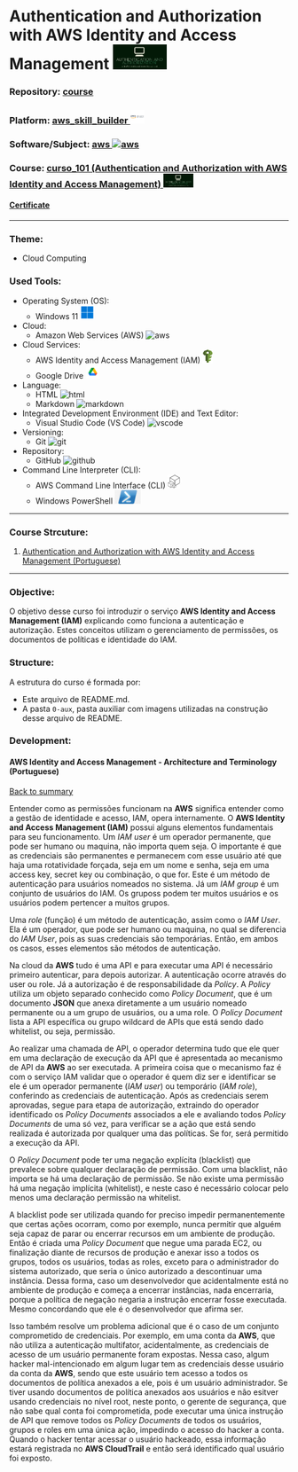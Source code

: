 # Authentication and Authorization with AWS Identity and Access Management   <img src="./0-aux/logo_course.png" alt="curso_101" width="auto" height="45">

### Repository: [course](../../../)   
### Platform: <a href="../../">aws_skill_builder   <img src="https://github.com/PedroHeeger/main/blob/main/0-aux/logos/plataforma/aws_skill_builder.png" alt="aws_skill_builder" width="auto" height="25"></a>
### Software/Subject: <a href="../">aws   <img src="https://cdn.jsdelivr.net/gh/devicons/devicon/icons/amazonwebservices/amazonwebservices-original.svg" alt="aws" width="auto" height="25"></a>
### Course: <a href="./">curso_101 (Authentication and Authorization with AWS Identity and Access Management)   <img src="./0-aux/logo_course.png" alt="curso_101" width="auto" height="25"></a>

#### <a href="https://github.com/PedroHeeger/main/blob/main/cert_ti/04-curso/cloud/aws/(23-12-12)%20Authentication%20and%20Authorization...%20PH%20AWSSB.pdf">Certificate</a>

---

### Theme:
- Cloud Computing

### Used Tools:
- Operating System (OS): 
  - Windows 11   <img src="https://github.com/PedroHeeger/main/blob/main/0-aux/logos/software/windows11.png" alt="windows11" width="auto" height="25">
- Cloud:
  - Amazon Web Services (AWS)   <img src="https://cdn.jsdelivr.net/gh/devicons/devicon/icons/amazonwebservices/amazonwebservices-original.svg" alt="aws" width="auto" height="25">
- Cloud Services:
  - AWS Identity and Access Management (IAM)   <img src="https://github.com/PedroHeeger/main/blob/main/0-aux/logos/cloud/aws_iam.svg" alt="aws_iam" width="auto" height="25">
  - Google Drive   <img src="https://github.com/PedroHeeger/main/blob/main/0-aux/logos/software/google_drive.png" alt="google_drive" width="auto" height="25">
- Language:
  - HTML   <img src="https://cdn.jsdelivr.net/gh/devicons/devicon/icons/html5/html5-original.svg" alt="html" width="auto" height="25">
  - Markdown   <img src="https://cdn.jsdelivr.net/gh/devicons/devicon/icons/markdown/markdown-original.svg" alt="markdown" width="auto" height="25">
- Integrated Development Environment (IDE) and Text Editor:
  - Visual Studio Code (VS Code)   <img src="https://cdn.jsdelivr.net/gh/devicons/devicon/icons/vscode/vscode-original.svg" alt="vscode" width="auto" height="25">
- Versioning: 
  - Git   <img src="https://cdn.jsdelivr.net/gh/devicons/devicon/icons/git/git-original.svg" alt="git" width="auto" height="25">
- Repository:
  - GitHub   <img src="https://cdn.jsdelivr.net/gh/devicons/devicon/icons/github/github-original.svg" alt="github" width="auto" height="25">
- Command Line Interpreter (CLI):
  - AWS Command Line Interface (CLI)   <img src="https://github.com/PedroHeeger/main/blob/main/0-aux/logos/cloud/aws_cli.svg" alt="aws_cli" width="auto" height="25">
  - Windows PowerShell   <img src="https://github.com/PedroHeeger/main/blob/main/0-aux/logos/software/windows_power_shell.png" alt="windows_power_shell" width="auto" height="25">

---

<a name="item0"><h3>Course Strcuture:</h3></a>
1. <a href="#item01">Authentication and Authorization with AWS Identity and Access Management (Portuguese)</a><br>

---

### Objective:
O objetivo desse curso foi introduzir o serviço **AWS Identity and Access Management (IAM)** explicando como funciona a autenticação e autorização. Estes conceitos utilizam o gerenciamento de permissões, os documentos de políticas e identidade do IAM.

### Structure:
A estrutura do curso é formada por:
- Este arquivo de README.md.
- A pasta `0-aux`, pasta auxiliar com imagens utilizadas na construção desse arquivo de README. 

### Development:

<a name="item01"><h4>AWS Identity and Access Management - Architecture and Terminology (Portuguese)</h4></a>[Back to summary](#item0)

Entender como as permissões funcionam na **AWS** significa entender como a gestão de identidade e acesso, IAM, opera internamente. O **AWS Identity and Access Management (IAM)** possui alguns elementos fundamentais para seu funcionamento. Um *IAM user* é um operador permanente, que pode ser humano ou maquina, não importa quem seja. O importante é que as credenciais são permanentes e permanecem com esse usuário até que haja uma rotatividade forçada, seja em um nome e senha, seja em uma access key, secret key ou combinação, o que for. Este é um método de autenticação para usuários nomeados no sistema. Já um *IAM group* é um conjunto de usuários do IAM. Os gruposs podem ter muitos usuários e os usuários podem pertencer a muitos grupos.

Uma *role* (função) é um método de autenticação, assim como o *IAM User*. Ela é um operador, que pode ser humano ou maquina, no qual se diferencia do *IAM User*, pois as suas credenciais são temporárias. Então, em ambos os casos, esses elementos são métodos de autenticação. 

Na cloud da **AWS** tudo é uma API e para executar uma API é necessário primeiro autenticar, para depois autorizar. A autenticação ocorre através do user ou role. Já a autorização é de responsabilidade da *Policy*. A *Policy* utiliza um objeto separado conhecido como *Policy Document*, que é um documento **JSON** que anexa diretamente a um usuário nomeado permanente ou a um grupo de usuários, ou a uma role. O *Policy Document* lista a API específica ou grupo wildcard de APIs que está sendo dado whitelist, ou seja, permissão.

Ao realizar uma chamada de API, o operador determina tudo que ele quer em uma declaração de execução da API que é apresentada ao mecanismo de API da **AWS** ao ser executada.
A primeira coisa que o mecanismo faz é com o serviço IAM validar que o operador é quem diz ser e identificar se ele é um operador permanente (*IAM user*) ou temporário (*IAM role*), conferindo as credenciais de autenticação. Após as credenciais serem aprovadas, segue para etapa de autorização, extraindo do operador identificado os *Policy Documents* associados a ele e avaliando todos *Policy Documents* de uma só vez, para verificar se a ação que está sendo realizada é autorizada por qualquer uma das políticas. Se for, será permitido a execução da API.

O *Policy Document* pode ter uma negação explícita (blacklist) que prevalece sobre qualquer declaração de permissão. Com uma blacklist, não importa se há uma declaração de permissão. Se não existe uma permissão há uma negação implícita (whitelist), e neste caso é necessário colocar pelo menos uma declaração permissão na whitelist. 

A blacklist pode ser utilizada quando for preciso impedir permanentemente que certas ações ocorram, como por exemplo, nunca permitir que alguém seja capaz de parar ou encerrar recursos em um ambiente de produção. Então é criada uma *Policy Document* que negue uma parada EC2, ou finalização diante de recursos de produção e anexar isso a todos os grupos, todos os usuários, todas as roles, exceto para o administrador do sistema autorizado, que seria o único autorizado a descontinuar uma instância. Dessa forma, caso um desenvolvedor que acidentalmente está no ambiente de produção e começa a encerrar instâncias, nada encerraria, porque a política de negação negaria a instrução encerrar fosse executada. Mesmo concordando que ele é o desenvolvedor que afirma ser.

Isso também resolve um problema adicional que é o caso de um conjunto comprometido de credenciais. Por exemplo, em uma conta da **AWS**, que não utiliza a autenticação multifator, acidentalmente, as credenciais de acesso de um usuário permanente foram expostas. Nessa caso, algum hacker mal-intencionado em algum lugar tem as credenciais desse usuário da conta da **AWS**, sendo que este usuário tem acesso a todos os documentos de política anexados a ele, pois é um usuário administrador. Se tiver usando documentos de política anexados aos usuários e não esitver usando credenciais no nível root, neste ponto, o gerente de segurança, que não sabe qual conta foi comprometida, pode executar uma única instrução de API que remove todos os *Policy Documents* de todos os usuários, grupos e roles em uma única ação, impedindo o acesso do hacker a conta. Quando o hacker tentar acessar o usuário hackeado, essa informação estará registrada no **AWS CloudTrail** e então será identificado qual usuário foi exposto.